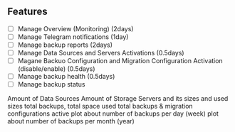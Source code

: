 ## Features

-   [ ] Manage Overview (Monitoring) (2days)
-   [ ] Manage Telegram notifications (1day)
-   [ ] Manage backup reports (2days)
-   [ ] Manage Data Sources and Servers Activations (0.5days)
-   [ ] Magane Backuo Configuration and Migration Configuration Activation (disable/enable) (0.5days)
-   [ ] Manage backup health (0.5days)
-   [ ] Manage backup status

Amount of Data Sources
Amount of Storage Servers and its sizes and used sizes
total backups, total space used
total backups & migration configurations active
plot about number of backups per day (week)
plot about number of backups per month (year)
